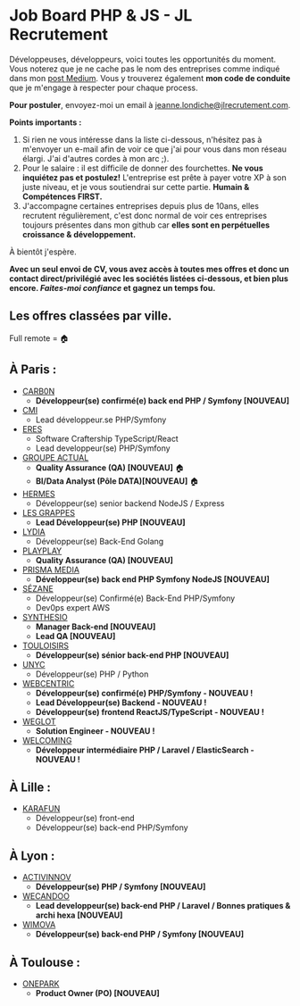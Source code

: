 # Job Board PHP & JS - JL Recrutement

Développeuses, développeurs, voici toutes les opportunités du moment. Vous noterez que je ne cache pas le nom des entreprises comme indiqué dans mon <a href="https://medium.com/@jlondiche/jarr%C3%AAte-le-recrutement-propri%C3%A9taire-je-d%C3%A9marre-l-open-source-6e33463aec9">post Medium</a>. Vous y trouverez également **mon code de conduite** que je m'engage à respecter pour chaque process.

**Pour postuler**, envoyez-moi un email à <a href="mailto:jeanne.londiche@jlrecrutement.com">jeanne.londiche@jlrecrutement.com</a>.

**Points importants :** 
1. Si rien ne vous intéresse dans la liste ci-dessous, n'hésitez pas à m'envoyer un e-mail afin de voir ce que j'ai pour vous dans mon réseau élargi. J'ai d'autres cordes à mon arc ;).
2. Pour le salaire : il est difficile de donner des fourchettes. **Ne vous inquiétez pas et postulez!** L'entreprise est prête à payer votre XP à son juste niveau, et je vous soutiendrai sur cette partie. **Humain & Compétences FIRST.**
3. J'accompagne certaines entreprises depuis plus de 10ans, elles recrutent régulièrement, c'est donc normal de voir ces entreprises toujours présentes dans mon github car **elles sont en perpétuelles croissance & développement.**

À bientôt j'espère.

**Avec un seul envoi de CV, vous avez accès à toutes mes offres et donc un contact direct/privilégié avec les sociétés listées ci-dessous, et bien plus encore. _Faites-moi confiance_ et gagnez un temps fou.**


## Les offres classées par ville.
Full remote = 🏠

## À Paris : 

- [CARB0N](CARB0N.md)
	- **Développeur(se) confirmé(e) back end PHP / Symfony [NOUVEAU]**
- [CMI](CMI.md)
	- Lead développeur.se PHP/Symfony
- [ERES](ERES.md)
	- Software Craftership TypeScript/React
	- Lead developpeur(se) PHP/Symfony
- [GROUPE ACTUAL](GROUPE_ACTUAL.md)
	- **Quality Assurance (QA) [NOUVEAU]** 🏠
	- **BI/Data Analyst (Pôle DATA)[NOUVEAU]** 🏠
- [HERMES](HERMES.md) 
	- Développeur(se) senior backend NodeJS / Express
- [LES GRAPPES](LES_GRAPPES.md)
	- **Lead Développeur(se) PHP [NOUVEAU]**
- [LYDIA](LYDIA.md) 
	- Développeur(se) Back-End Golang
- [PLAYPLAY](PLAYPLAY.md) 
	- **Quality Assurance (QA) [NOUVEAU]**
- [PRISMA MEDIA](PRISMA_MEDIA.md)
	- **Développeur(se) back end PHP Symfony NodeJS [NOUVEAU]**
- [SÉZANE](SEZANE.md) 
	- Développeur(se) Confirmé(e) Back-End PHP/Symfony
	- Dev0ps expert AWS
- [SYNTHESIO](SYNTHESIO.md)
	- **Manager Back-end [NOUVEAU]**
	- **Lead QA [NOUVEAU]**
- [TOULOISIRS](TOULOISIRS.md)
	- **Développeur(se) sénior back-end PHP [NOUVEAU]**
- [UNYC](UNYC.md)
	- Développeur(se) PHP / Python
- [WEBCENTRIC](WEBCENTRIC.md) 
	- **Développeur(se) confirmé(e) PHP/Symfony - NOUVEAU !** 
	- **Lead Développeur(se) Backend - NOUVEAU !** 
	- **Développeur(se) frontend ReactJS/TypeScript - NOUVEAU !** 
- [WEGLOT](WEGLOT.md) 
	- **Solution Engineer - NOUVEAU !** 
- [WELCOMING](WELCOMING.md)
	- **Développeur intermédiaire PHP / Laravel / ElasticSearch - NOUVEAU !**


## À Lille :

- [KARAFUN](KARAFUN.md)
	- Développeur(se) front-end
	- Développeur(se) back-end PHP/Symfony


## À Lyon : 

- [ACTIVINNOV](ACTIVINNOV.md)
	- **Développeur(se) PHP / Symfony [NOUVEAU]**
- [WECANDOO](WECANDOO.md) 
	- **Lead developpeur(se) back-end PHP / Laravel / Bonnes pratiques & archi hexa [NOUVEAU]** 
- [WIMOVA](WIMOVA.md)
	- **Développeur(se) back-end PHP / Symfony [NOUVEAU]**


## À Toulouse :

- [ONEPARK](ONEPARK.md)
	- **Product Owner (PO) [NOUVEAU]**


